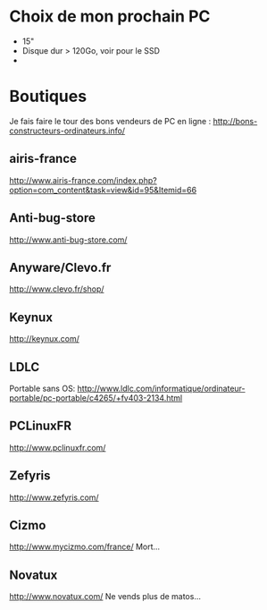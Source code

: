 
Choix de mon prochain PC
=========================

* 15"
* Disque dur > 120Go, voir pour le SSD
* 

Boutiques
===========

Je fais faire le tour des bons vendeurs de PC en ligne :
http://bons-constructeurs-ordinateurs.info/


airis-france
------------------

http://www.airis-france.com/index.php?option=com_content&task=view&id=95&Itemid=66

Anti-bug-store
---------------

http://www.anti-bug-store.com/

Anyware/Clevo.fr
-------------
http://www.clevo.fr/shop/

Keynux
-----------
http://keynux.com/

LDLC
--------
Portable sans OS:
http://www.ldlc.com/informatique/ordinateur-portable/pc-portable/c4265/+fv403-2134.html


PCLinuxFR
-----------
http://www.pclinuxfr.com/

Zefyris
---------
http://www.zefyris.com/

Cizmo
------------
http://www.mycizmo.com/france/
Mort...

Novatux
--------
http://www.novatux.com/
Ne vends plus de matos...



